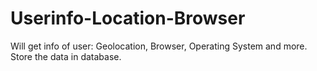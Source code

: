 # Userinfo-Location-Browser
Will get info of user: Geolocation, Browser, Operating System and more. Store the data in database.
